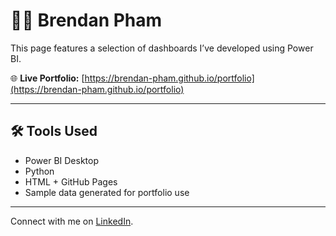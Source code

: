 # 👨‍💼 Brendan Pham

This page features a selection of dashboards I’ve developed using Power BI.

🌐 **Live Portfolio:** [https://brendan-pham.github.io/portfolio](https://brendan-pham.github.io/portfolio)

---

## 🛠️ Tools Used

- Power BI Desktop
- Python
- HTML + GitHub Pages
- Sample data generated for portfolio use

---

Connect with me on [LinkedIn](https://www.linkedin.com/in/brendan-pham-aus).
